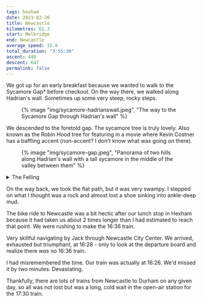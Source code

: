 ```yaml
---
tags: hexham
date: 2023-02-26
title: Newcastle
kilometres: 61.3
start: Melkridge
end: Newcastle
average_speed: 15.6
total_duration: "3:55:30"
ascent: 449
descent: 647
permalink: false
---
```



We got up for an early breakfast because we wanted to walk to the Sycamore Gap\* before checkout. On the way there, we walked along Hadrian's wall. Sometimes up some very steep, rocky steps.

<figure>
{% image "img/sycamore-hadrianswall.jpeg", "The way to the Sycamore Gap through Hadrian's wall" %}
</figure>

We descended to the foretold gap. The sycamore tree is truly lovely. Also known as the Robin Hood tree for featuring in a movie where Kevin Costner has a baffling accent (non-accent? I don't know what was going on there).

<figure>
{% image "img/sycamore-gap.jpeg", "Panorama of two hills along Hadrian's wall with a tall sycamore in the middle of the valley between them" %}
</figure>

<details class="stack">
<summary>The Felling</summary>

The Sycamore Gap Tree was cut down on 28 September 2023. No one knows by whom or why... It seems to be an act of vandalism...

This was the very day we moved to the USA; seeing this on the news ripped a piece from our hearts...

</details>

On the way back, we took the flat path, but it was very swampy. I stepped on what I thought was a rock and almost lost a shoe sinking into ankle-deep mud.

The bike ride to Newcastle was a bit hectic after our lunch stop in Hexham because it had taken us about 2 times longer than I had estimated to reach that point. We were rushing to make the 16:36 train.

Very skillful navigating by Jack through Newcastle City Center. We arrived, exhausted but triumphant, at 16:28 - only to look at the departure board and realize there _was_ no 16:36 train.

I had misremembered the time. Our train was actually at 16:26. We'd missed it by two minutes. Devastating.

Thankfully, there are lots of trains from Newcastle to Durham on any given day, so all was not lost but was a long, cold wait in the open-air station for the 17:30 train.
